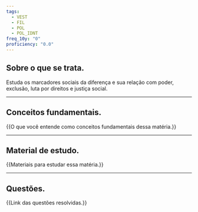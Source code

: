 ```yaml
---
tags:
  - VEST
  - FIL
  - POL
  - POL_IDNT
freq_10y: "0"
proficiency: "0.0"
---
```

## Sobre o que se trata.

Estuda os marcadores sociais da diferença e sua relação com poder, exclusão, luta por direitos e justiça social.

--- 
## Conceitos fundamentais.

{{O que você entende como conceitos fundamentais dessa matéria.}}

---
## Material de estudo.

{{Materiais para estudar essa matéria.}}

--- 
## Questões.

{{Link das questões resolvidas.}}
